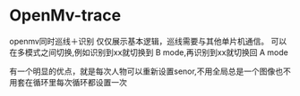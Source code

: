# OpenMv-trace
openmv同时巡线＋识别
仅仅展示基本逻辑，巡线需要与其他单片机通信。
可以在多模式之间切换,例如识别到xx就切换到 B mode,再识别到xx就切换回 A mode


有一个明显的优点，就是每次人物可以重新设置senor,不用全局总是一个图像也不用套在循环里每次循环都设置一次
